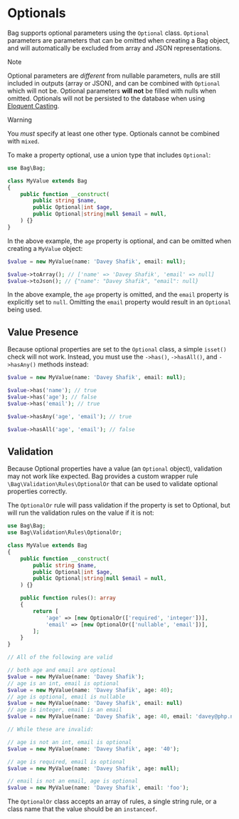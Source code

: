 # Optionals

Bag supports optional parameters using the `Optional` class. `Optional` parameters are parameters 
that can be omitted when creating a Bag object, and will automatically be excluded from array and JSON 
representations.

> [!NOTE]
> Optional parameters are _different_ from nullable parameters, nulls are still included in outputs (array or JSON), 
> and can be combined with `Optional` which will not be. Optional parameters **will not** be filled with nulls when omitted.
> Optionals will not be persisted to the database when using [Eloquent Casting](./laravel-eloquent-casting).

> [!WARNING]
> You _must_ specify at least one other type. Optionals cannot be combined with `mixed`.

To make a property optional, use a union type that includes `Optional`:

```php
use Bag\Bag;

class MyValue extends Bag
{
    public function __construct(
        public string $name,
        public Optional|int $age,
        public Optional|string|null $email = null,
    ) {}
}
```

In the above example, the `age` property is optional, and can be omitted when creating a `MyValue` object:

```php
$value = new MyValue(name: 'Davey Shafik', email: null);

$value->toArray(); // ['name' => 'Davey Shafik', 'email' => null]
$value->toJson(); // {"name": "Davey Shafik", "email": null}
```

In the above example, the `age` property is omitted, and the `email` property is explicitly set to `null`. Omitting the `email` property would result in an `Optional` being used.

## Value Presence

Because optional properties are set to the `Optional` class, a simple `isset()` check will not work. Instead, you must use the `->has()`, `->hasAll()`, and `->hasAny()` methods instead:

```php
$value = new MyValue(name: 'Davey Shafik', email: null);

$value->has('name'); // true
$value->has('age'); // false
$value->has('email'); // true

$value->hasAny('age', 'email'); // true

$value->hasAll('age', 'email'); // false
```


## Validation

Because Optional properties have a value (an `Optional` object), validation may not work like expected. Bag provides
a custom wrapper rule `\Bag\Validation\Rules\OptionalOr` that can be used to validate optional properties correctly.

The `OptionalOr` rule will pass validation if the property is set to Optional, but will run the validation rules on the value if it is not:

```php
use Bag\Bag;
use Bag\Validation\Rules\OptionalOr;

class MyValue extends Bag
{
    public function __construct(
        public string $name,
        public Optional|int $age,
        public Optional|string|null $email = null,
    ) {}

    public function rules(): array
    {
        return [
            'age' => [new OptionalOr(['required', 'integer'])],
            'email' => [new OptionalOr(['nullable', 'email'])],
        ];
    }
}

// All of the following are valid

// both age and email are optional
$value = new MyValue(name: 'Davey Shafik'); 
// age is an int, email is optional
$value = new MyValue(name: 'Davey Shafik', age: 40); 
// age is optional, email is nullable
$value = new MyValue(name: 'Davey Shafik', email: null) 
// age is integer, email is an email
$value = new MyValue(name: 'Davey Shafik', age: 40, email: 'davey@php.net') 

// While these are invalid:

// age is not an int, email is optional
$value = new MyValue(name: 'Davey Shafik', age: '40'); 

// age is required, email is optional
$value = new MyValue(name: 'Davey Shafik', age: null); 

// email is not an email, age is optional
$value = new MyValue(name: 'Davey Shafik', email: 'foo'); 
```

The `OptionalOr` class accepts an array of rules, a single string rule, or a class name that the value should be an `instanceof`.

